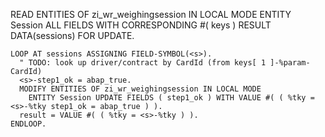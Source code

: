    READ ENTITIES OF zi_wr_weighingsession IN LOCAL MODE
      ENTITY Session
      ALL FIELDS WITH CORRESPONDING #( keys ) RESULT DATA(sessions) FOR UPDATE.

    LOOP AT sessions ASSIGNING FIELD-SYMBOL(<s>).
      " TODO: look up driver/contract by CardId (from keys[ 1 ]-%param-CardId)
      <s>-step1_ok = abap_true.
      MODIFY ENTITIES OF zi_wr_weighingsession IN LOCAL MODE
        ENTITY Session UPDATE FIELDS ( step1_ok ) WITH VALUE #( ( %tky = <s>-%tky step1_ok = abap_true ) ).
      result = VALUE #( ( %tky = <s>-%tky ) ).
    ENDLOOP.
